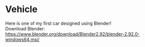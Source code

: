 # Vehicle

Here is one of my first car designed using Blender!  
Download Blender: https://www.blender.org/download/Blender2.92/blender-2.92.0-windows64.msi/
